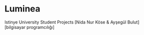 # Luminea
Istinye University Student Projects
 [Nida Nur Köse & Ayşegül Bulut]
  [bilgisayar programcılığı]